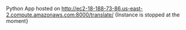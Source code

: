 Python App hosted on http://ec2-18-188-73-86.us-east-2.compute.amazonaws.com:8000/translate/ {Instance is stopped at the moment}
